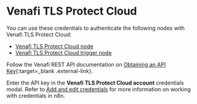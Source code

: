 # Venafi TLS Protect Cloud

You can use these credentials to authenticate the following nodes with Venafi TLS Protect Cloud:

* [Venafi TLS Protect Cloud node](/integrations/builtin/app-nodes/n8n-nodes-base.venafitlsprotectcloud/)
* [Venafi TLS Protect Cloud trigger node](/integrations/builtin/trigger-nodes/n8n-nodes-base.venafitlsprotectcloudtrigger/)


Follow the Venafi REST API documentation on [Obtaining an API Key](https://docs.venafi.cloud/api/obtaining-api-key/){:target=_blank .external-link}.

Enter the API key in the **Venafi TLS Protect Cloud account** credentials modal. Refer to [Add and edit credentials](/credentials/add-edit-credentials/) for more information on working with credentials in n8n.
